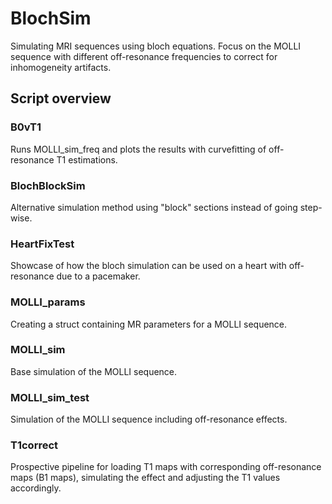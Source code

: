 # BlochSim
Simulating MRI sequences using bloch equations. Focus on the MOLLI sequence with different off-resonance frequencies to correct for inhomogeneity artifacts.

## Script overview
### B0vT1
Runs MOLLI_sim_freq and plots the results with curvefitting of off-resonance T1 estimations.
### BlochBlockSim
Alternative simulation method using "block" sections instead of going step-wise.
### HeartFixTest
Showcase of how the bloch simulation can be used on a heart with off-resonance due to a pacemaker.
### MOLLI_params
Creating a struct containing MR parameters for a MOLLI sequence.
### MOLLI_sim
Base simulation of the MOLLI sequence.
### MOLLI_sim_test
Simulation of the MOLLI sequence including off-resonance effects.
### T1correct
Prospective pipeline for loading T1 maps with corresponding off-resonance maps (B1 maps), simulating the effect and adjusting the T1 values accordingly.
